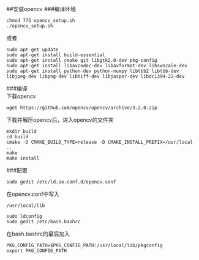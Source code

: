 ##安装opencv
###编译环境
```
chmod 775 opencv_setup.sh
./opencv_setup.sh
```
或者
```
sudo apt-get update
sudo apt-get install build-essential
sudo apt-get install cmake git libgtk2.0-dev pkg-config
sudo apt-get install libavcodec-dev libavformat-dev libswscale-dev
sudo apt-get install python-dev python-numpy libtbb2 libtbb-dev libjpeg-dev libpng-dev libtiff-dev libjasper-dev libdc1394-22-dev
```
###编译   
下载opencv
```
wget https://github.com/opencv/opencv/archive/3.2.0.zip
```
下载并解压opencv后，进入opencv的文件夹
```
mkdir build
cd build
cmake -D CMAKE_BUILD_TYPE=release -D CMAKE_INSTALL_PREFIX=/usr/local ..
make
make install
```
###配置
```
sudo gedit /etc/ld.so.conf.d/opencv.conf
```
在opencv.conf中写入
```
/usr/local/lib
```
        
```
sudo ldconfig
sudo gedit /etc/bash.bashrc
```
在bash.bashrc的最后加入
```
PKG_CONFIG_PATH=$PKG_CONFIG_PATH:/usr/local/lib/pkgconfig
export PKG_CONFIG_PATH
```

